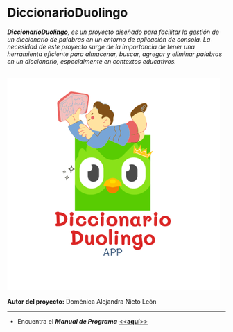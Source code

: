 # DiccionarioDuolingo

_**DiccionarioDuolingo**, es un proyecto diseñado para facilitar la gestión de un diccionario de palabras en un entorno de aplicación de consola. La necesidad de este proyecto surge de la importancia de tener una herramienta eficiente para almacenar, buscar, agregar y eliminar palabras en un diccionario, especialmente en contextos educativos._

&nbsp;&nbsp;&nbsp;&nbsp;&nbsp;&nbsp;&nbsp;&nbsp;&nbsp;&nbsp;&nbsp;&nbsp;&nbsp;&nbsp;&nbsp;&nbsp;&nbsp;&nbsp;&nbsp;&nbsp;&nbsp;&nbsp;&nbsp;&nbsp;&nbsp;&nbsp;&nbsp;&nbsp;&nbsp;&nbsp;&nbsp;&nbsp;&nbsp;&nbsp;&nbsp;&nbsp;&nbsp;&nbsp;&nbsp;&nbsp;&nbsp;&nbsp;&nbsp;&nbsp;&nbsp;&nbsp;&nbsp;&nbsp;&nbsp;&nbsp;&nbsp;![image](image.png)

**Autor del proyecto:** Doménica Alejandra Nieto León 

---
- Encuentra el _**Manual de Programa**_ [<<**aquí**>>](docs/MANUAL_PROGRAMA.md) 